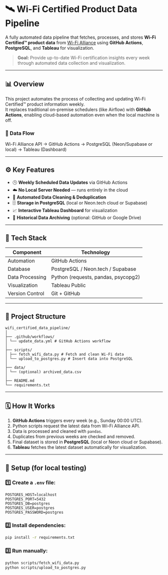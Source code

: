 # 🛰️ Wi-Fi Certified Product Data Pipeline

A fully automated data pipeline that fetches, processes, and stores **Wi-Fi Certified™ product data** from [Wi-Fi Alliance](https://www.wi-fi.org/) using **GitHub Actions**, **PostgreSQL**, and **Tableau** for visualization.

> **Goal:** Provide up-to-date Wi-Fi certification insights every week through automated data collection and visualization.

---

## 📊 Overview

This project automates the process of collecting and updating Wi-Fi Certified™ product information weekly.  
It replaces traditional on-premise schedulers (like Airflow) with **GitHub Actions**, enabling cloud-based automation even when the local machine is off.

### 🔁 Data Flow
Wi-Fi Alliance API → GitHub Actions → PostgreSQL (Neon/Supabase or local) → Tableau (Dashboard)

---

## ⚙️ Key Features

- 🕓 **Weekly Scheduled Data Updates** via GitHub Actions  
- ☁️ **No Local Server Needed** — runs entirely in the cloud  
- 🧹 **Automated Data Cleaning & Deduplication**  
- 🗄️ **Storage in PostgreSQL** (local or Neon.tech cloud or Supabase)  
- 📈 **Interactive Tableau Dashboard** for visualization  
- 💾 **Historical Data Archiving** (optional: GitHub or Google Drive)

---

## 🧩 Tech Stack

| Component | Technology |
|------------|-------------|
| Automation | GitHub Actions |
| Database | PostgreSQL / Neon.tech / Supabase |
| Data Processing | Python (requests, pandas, psycopg2) |
| Visualization | Tableau Public |
| Version Control | Git + GitHub |

---

## 🚀 Project Structure
```
wifi_certified_data_pipeline/
│
├── .github/workflows/
│ └── update_data.yml # GitHub Actions workflow
│
├── scripts/
│ ├── fetch_wifi_data.py # Fetch and clean Wi-Fi data
│ └── upload_to_postgres.py # Insert data into PostgreSQL
│
├── data/
│ └── (optional) archived_data.csv
│
├── README.md
└── requirements.txt
```
---

## 🗓️ How It Works

1. **GitHub Actions** triggers every week (e.g., Sunday 00:00 UTC).
2. Python scripts request the latest data from Wi-Fi Alliance API.
3. Data is processed and cleaned with `pandas`.
4. Duplicates from previous weeks are checked and removed.
5. Final dataset is stored in **PostgreSQL** (local or Neon cloud or Supabase).
6. **Tableau** fetches the latest dataset automatically for visualization.

---

## 🔄 Setup (for local testing)

### 1️⃣ Create a `.env` file:
```
POSTGRES_HOST=localhost
POSTGRES_PORT=5432
POSTGRES_DB=postgres
POSTGRES_USER=postgres
POSTGRES_PASSWORD=postgres
```

### 2️⃣ Install dependencies:
```bash
pip install -r requirements.txt
```

### 3️⃣ Run manually:
```bash
python scripts/fetch_wifi_data.py
python scripts/upload_to_postgres.py
```
